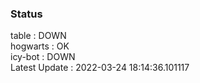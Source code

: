 ### Status


table : DOWN  
hogwarts : OK  
icy-bot : DOWN  
Latest Update : 2022-03-24 18:14:36.101117
